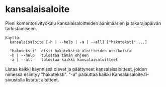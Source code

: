 # kansalaisaloite

Pieni komentorivityökalu kansalaisaloitteiden äänimäärien ja takarajapäivän
tarkistamiseen.

    Käyttö:
      kansalaisaloite [-h | --help | -a | --all] ["hakuteksti" ...]

      "hakuteksti"  etsii hakutekstiä aloitteiden otsikoista
      -h | --help   tulostaa tämän ohjeen
      -a | --all    tulostaa kaikki kansalaisaloitteet

Listaa kaikki käynnissä olevat ja päättyneet kansalaisaloitteet, joiden nimessä
esiintyy "hakuteksti". "-a" palauttaa kaikki Kansalaisaloite.fi-sivustolla
listatut aloitteet.
